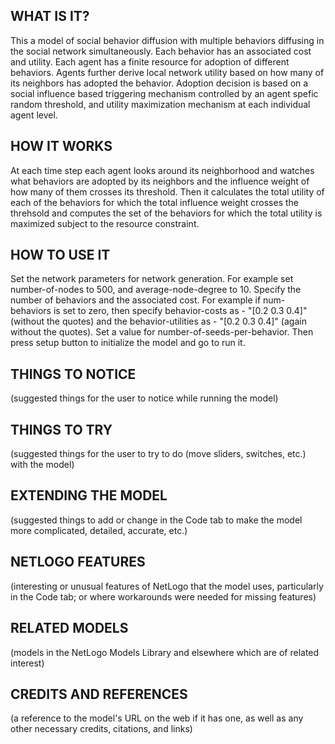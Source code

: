 ## WHAT IS IT?

This a model of social behavior diffusion with multiple behaviors diffusing in the social network simultaneously. Each behavior has an associated cost and utility. Each agent has a finite resource for adoption of different behaviors. Agents further derive local network utility based on how many of its neighbors has adopted the behavior. Adoption decision is based on a social influence based triggering mechanism controlled by an agent spefic random threshold, and utility maximization mechanism at each individual agent level.

## HOW IT WORKS

At each time step each agent looks around its neighborhood and watches what behaviors are adopted by its neighbors and the influence weight of how many of them crosses its threshold. Then it calculates the total utility of each of the behaviors for which the total influence weight crosses the threhsold and computes the set of the behaviors for which the total utility is maximized subject to the resource constraint.

## HOW TO USE IT

Set the network parameters for network generation. For example set number-of-nodes to 500, and average-node-degree to 10. Specify the number of behaviors and the associated cost. For example if num-behaviors is set to zero, then specify behavior-costs as - "[0.2 0.3 0.4]" (without the quotes) and the behavior-utilities as - "[0.2 0.3 0.4]" (again without the quotes). Set a value for number-of-seeds-per-behavior. Then press setup button to initialize the model and go to run it.

## THINGS TO NOTICE

(suggested things for the user to notice while running the model)

## THINGS TO TRY

(suggested things for the user to try to do (move sliders, switches, etc.) with the model)

## EXTENDING THE MODEL

(suggested things to add or change in the Code tab to make the model more complicated, detailed, accurate, etc.)

## NETLOGO FEATURES

(interesting or unusual features of NetLogo that the model uses, particularly in the Code tab; or where workarounds were needed for missing features)

## RELATED MODELS

(models in the NetLogo Models Library and elsewhere which are of related interest)

## CREDITS AND REFERENCES

(a reference to the model's URL on the web if it has one, as well as any other necessary credits, citations, and links)
